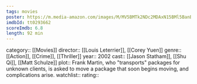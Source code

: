 ```yaml
---
tags: movies
poster: https://m.media-amazon.com/images/M/MV5BMTk2NDc2MDAxN15BMl5BanBnXkFtZTYwNDc1NDY2._V1_SX300.jpg
imdbId: tt0293662
scoreImdb: 6.8
length: 92 min
---
```


category:: [[Movies]]
director:: [[Louis Leterrier]], [[Corey Yuen]]
genre:: [[Action]], [[Crime]], [[Thriller]]
year:: 2002
cast:: [[Jason Statham]], [[Shu Qi]], [[Matt Schulze]]
plot:: Frank Martin, who "transports" packages for unknown clients, is asked to move a package that soon begins moving, and complications arise.
watchlist::
rating::
